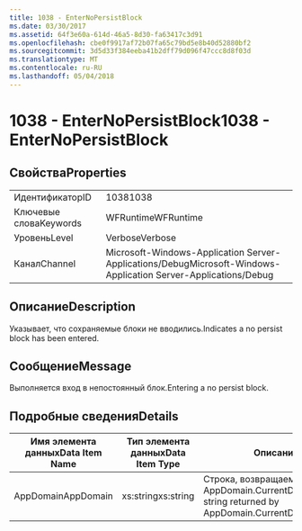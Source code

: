 ```yaml
---
title: 1038 - EnterNoPersistBlock
ms.date: 03/30/2017
ms.assetid: 64f3e60a-614d-46a5-8d30-fa63417c3d91
ms.openlocfilehash: cbe0f9917af72b07fa65c79bd5e8b40d52880bf2
ms.sourcegitcommit: 3d5d33f384eeba41b2dff79d096f47ccc8d8f03d
ms.translationtype: MT
ms.contentlocale: ru-RU
ms.lasthandoff: 05/04/2018
---
```

# <a name="1038---enternopersistblock"></a><span data-ttu-id="765a6-102">1038 - EnterNoPersistBlock</span><span class="sxs-lookup"><span data-stu-id="765a6-102">1038 - EnterNoPersistBlock</span></span>
## <a name="properties"></a><span data-ttu-id="765a6-103">Свойства</span><span class="sxs-lookup"><span data-stu-id="765a6-103">Properties</span></span>  
  
|||  
|-|-|  
|<span data-ttu-id="765a6-104">Идентификатор</span><span class="sxs-lookup"><span data-stu-id="765a6-104">ID</span></span>|<span data-ttu-id="765a6-105">1038</span><span class="sxs-lookup"><span data-stu-id="765a6-105">1038</span></span>|  
|<span data-ttu-id="765a6-106">Ключевые слова</span><span class="sxs-lookup"><span data-stu-id="765a6-106">Keywords</span></span>|<span data-ttu-id="765a6-107">WFRuntime</span><span class="sxs-lookup"><span data-stu-id="765a6-107">WFRuntime</span></span>|  
|<span data-ttu-id="765a6-108">Уровень</span><span class="sxs-lookup"><span data-stu-id="765a6-108">Level</span></span>|<span data-ttu-id="765a6-109">Verbose</span><span class="sxs-lookup"><span data-stu-id="765a6-109">Verbose</span></span>|  
|<span data-ttu-id="765a6-110">Канал</span><span class="sxs-lookup"><span data-stu-id="765a6-110">Channel</span></span>|<span data-ttu-id="765a6-111">Microsoft-Windows-Application Server-Applications/Debug</span><span class="sxs-lookup"><span data-stu-id="765a6-111">Microsoft-Windows-Application Server-Applications/Debug</span></span>|  
  
## <a name="description"></a><span data-ttu-id="765a6-112">Описание</span><span class="sxs-lookup"><span data-stu-id="765a6-112">Description</span></span>  
 <span data-ttu-id="765a6-113">Указывает, что сохраняемые блоки не вводились.</span><span class="sxs-lookup"><span data-stu-id="765a6-113">Indicates a no persist block has been entered.</span></span>  
  
## <a name="message"></a><span data-ttu-id="765a6-114">Сообщение</span><span class="sxs-lookup"><span data-stu-id="765a6-114">Message</span></span>  
 <span data-ttu-id="765a6-115">Выполняется вход в непостоянный блок.</span><span class="sxs-lookup"><span data-stu-id="765a6-115">Entering a no persist block.</span></span>  
  
## <a name="details"></a><span data-ttu-id="765a6-116">Подробные сведения</span><span class="sxs-lookup"><span data-stu-id="765a6-116">Details</span></span>  
  
|<span data-ttu-id="765a6-117">Имя элемента данных</span><span class="sxs-lookup"><span data-stu-id="765a6-117">Data Item Name</span></span>|<span data-ttu-id="765a6-118">Тип элемента данных</span><span class="sxs-lookup"><span data-stu-id="765a6-118">Data Item Type</span></span>|<span data-ttu-id="765a6-119">Описание</span><span class="sxs-lookup"><span data-stu-id="765a6-119">Description</span></span>|  
|--------------------|--------------------|-----------------|  
|<span data-ttu-id="765a6-120">AppDomain</span><span class="sxs-lookup"><span data-stu-id="765a6-120">AppDomain</span></span>|<span data-ttu-id="765a6-121">xs:string</span><span class="sxs-lookup"><span data-stu-id="765a6-121">xs:string</span></span>|<span data-ttu-id="765a6-122">Строка, возвращаемая AppDomain.CurrentDomain.FriendlyName.</span><span class="sxs-lookup"><span data-stu-id="765a6-122">The string returned by AppDomain.CurrentDomain.FriendlyName.</span></span>|
